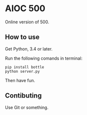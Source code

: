 # AIOC 500

Online version of 500.

## How to use

Get Python, 3.4 or later.

Run the following comands in terminal:

    pip install bottle
    python server.py

Then have fun.

## Contibuting

Use Git or something.